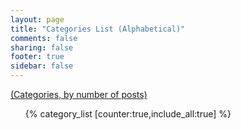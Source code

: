 ```yaml
---
layout: page
title: "Categories List (Alphabetical)"
comments: false
sharing: false
footer: true
sidebar: false
---
```

[(Categories, by number of posts)](/blog/categories/top.html)

<ul id="top-category-list">{% category_list [counter:true,include_all:true] %}</ul>
